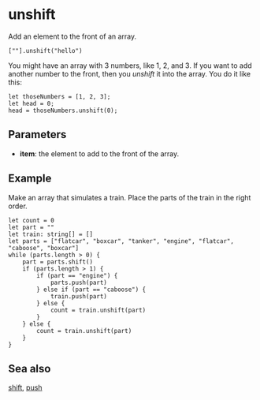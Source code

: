# unshift

Add an element to the front of an array.

```sig
[""].unshift("hello")
```

You might have an array with 3 numbers, like 1, 2, and 3. If you want to add another number to the front,
then you _unshift_ it into the array. You do it like this:

```block
let thoseNumbers = [1, 2, 3];
let head = 0;
head = thoseNumbers.unshift(0);
```

## Parameters

* **item**: the element to add to the front of the array.

## Example

Make an array that simulates a train. Place the parts of the train in the right order.

```blocks
let count = 0
let part = ""
let train: string[] = []
let parts = ["flatcar", "boxcar", "tanker", "engine", "flatcar", "caboose", "boxcar"]
while (parts.length > 0) {
    part = parts.shift()
    if (parts.length > 1) {
        if (part == "engine") {
            parts.push(part)
        } else if (part == "caboose") {
            train.push(part)
        } else {
            count = train.unshift(part)
        }
    } else {
        count = train.unshift(part)
    }
}
```

## Sea also

[shift](/reference/arrays/shift), [push](/reference/arrays/push)